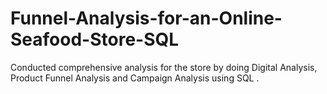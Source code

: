 # Funnel-Analysis-for-an-Online-Seafood-Store-SQL
Conducted comprehensive analysis for the store by doing Digital Analysis, Product Funnel Analysis and Campaign Analysis using SQL .
